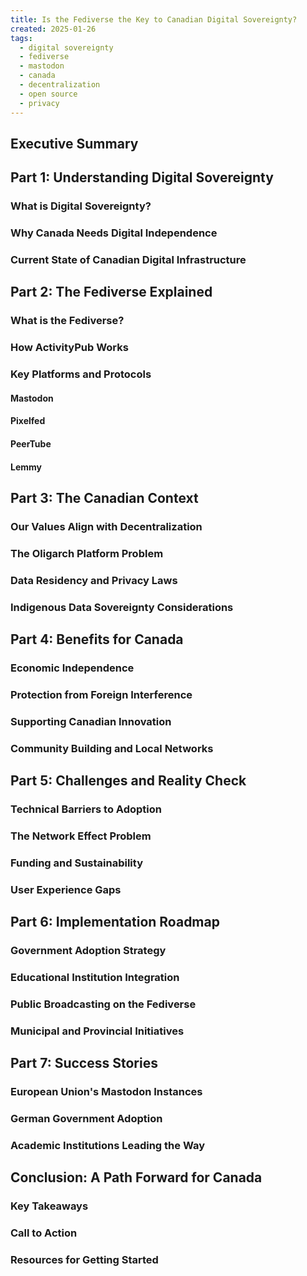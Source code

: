 ```yaml
---
title: Is the Fediverse the Key to Canadian Digital Sovereignty?
created: 2025-01-26
tags:
  - digital sovereignty
  - fediverse
  - mastodon
  - canada
  - decentralization
  - open source
  - privacy
---
```


## Executive Summary

## Part 1: Understanding Digital Sovereignty

### What is Digital Sovereignty?

### Why Canada Needs Digital Independence

### Current State of Canadian Digital Infrastructure

## Part 2: The Fediverse Explained

### What is the Fediverse?

### How ActivityPub Works

### Key Platforms and Protocols
#### Mastodon
#### Pixelfed
#### PeerTube
#### Lemmy

## Part 3: The Canadian Context

### Our Values Align with Decentralization

### The Oligarch Platform Problem

### Data Residency and Privacy Laws

### Indigenous Data Sovereignty Considerations

## Part 4: Benefits for Canada

### Economic Independence

### Protection from Foreign Interference

### Supporting Canadian Innovation

### Community Building and Local Networks

## Part 5: Challenges and Reality Check

### Technical Barriers to Adoption

### The Network Effect Problem

### Funding and Sustainability

### User Experience Gaps

## Part 6: Implementation Roadmap

### Government Adoption Strategy

### Educational Institution Integration

### Public Broadcasting on the Fediverse

### Municipal and Provincial Initiatives

## Part 7: Success Stories

### European Union's Mastodon Instances

### German Government Adoption

### Academic Institutions Leading the Way

## Conclusion: A Path Forward for Canada

### Key Takeaways

### Call to Action

### Resources for Getting Started